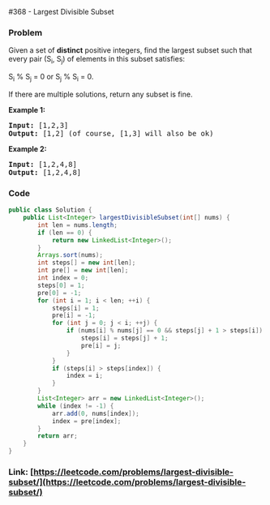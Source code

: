 #368 - Largest Divisible Subset

### Problem
<p>Given a set of <b>distinct</b> positive integers, find the largest subset such that every pair (S<sub>i</sub>, S<sub>j</sub>) of elements in this subset satisfies:</p>

<p>S<sub>i</sub> % S<sub>j</sub> = 0 or S<sub>j</sub> % S<sub>i</sub> = 0.</p>

<p>If there are multiple solutions, return any subset is fine.</p>

<p><strong>Example 1:</strong></p>

<div>
<pre>
<strong>Input: </strong><span id="example-input-1-1">[1,2,3]</span>
<strong>Output: </strong><span id="example-output-1">[1,2] </span>(of course, [1,3] will also be ok)
</pre>

<div>
<p><strong>Example 2:</strong></p>

<pre>
<strong>Input: </strong><span id="example-input-2-1">[1,2,4,8]</span>
<strong>Output: </strong><span id="example-output-2">[1,2,4,8]</span>
</pre>
</div>
</div>

### Code
```java
public class Solution {
    public List<Integer> largestDivisibleSubset(int[] nums) {
        int len = nums.length;
        if (len == 0) {
            return new LinkedList<Integer>();
        }
        Arrays.sort(nums);
        int steps[] = new int[len];
        int pre[] = new int[len];
        int index = 0;
        steps[0] = 1;
        pre[0] = -1;
        for (int i = 1; i < len; ++i) {
            steps[i] = 1;
            pre[i] = -1;
            for (int j = 0; j < i; ++j) {
                if (nums[i] % nums[j] == 0 && steps[j] + 1 > steps[i]) {
                    steps[i] = steps[j] + 1;
                    pre[i] = j;
                }
            }
            if (steps[i] > steps[index]) {
                index = i;
            }
        }
        List<Integer> arr = new LinkedList<Integer>();
        while (index != -1) {
            arr.add(0, nums[index]);
            index = pre[index];
        }
        return arr;
    }
}
```
### Link: [https://leetcode.com/problems/largest-divisible-subset/](https://leetcode.com/problems/largest-divisible-subset/)
